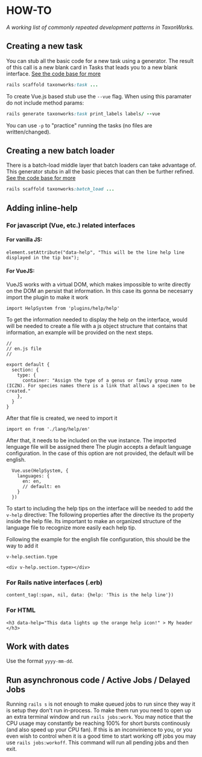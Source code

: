 # HOW-TO

_A working list of commonly repeated development patterns in TaxonWorks._

## Creating a new task

You can stub all the basic code for a new task using a generator.  The result of this call is a new blank card in Tasks that leads you to a new blank interface. [See the code base for more](https://github.com/SpeciesFileGroup/taxonworks/blob/development/lib/generators/taxonworks/task/USAGE.md)

```ruby
rails scaffold taxonworks:task ...
```

To create Vue.js based stub use the `--vue` flag.  When using this paramater do not include method params:

```ruby
rails generate taxonworks:task print_labels labels/ --vue
```

You can use `-p` to "practice" running the tasks (no files are written/changed).

## Creating a new batch loader

There is a batch-load middle layer that batch loaders can take advantage of.  This generator stubs in all the basic pieces that can then be further refined.  [See the code base for more](https://github.com/SpeciesFileGroup/taxonworks/blob/development/lib/generators/taxonworks/batch_load/USAGE.md)

```ruby
rails scaffold taxonworks:batch_load ...
```

## Adding inline-help

### For javascript (Vue, etc.) related interfaces

#### For vanilla JS:

```
element.setAttribute("data-help", "This will be the line help line displayed in the tip box");
```

#### For VueJS:
VueJS works with a virtual DOM, which makes impossible to write directly on the DOM an persist that information. In this case its gonna be necesarry import the plugin to make it work

```
import HelpSystem from 'plugins/help/help' 
```

To get the information needed to display the help on the interface, would will be needed to create a file with a js object structure that contains that information, an example will be provided on the next steps.

```
//
// en.js file
//

export default {
  section: {
    type: {
      container: "Assign the type of a genus or family group name (ICZN). For species names there is a link that allows a specimen to be created."
    },
  }
}
```

After that file is created, we need to import it

```
import en from './lang/help/en'
```

After that, it needs to be included on the vue instance. The imported lenguage file will be assigned there
The plugin accepts a default language configuration. In the case of this option are not provided, the default will be english.

```
  Vue.use(HelpSystem, { 
    languages: {
      en: en,
      // default: en
    }
  })
```

To start to including the help tips on the interface will be needed to add the `v-help` directive: 
The following properties after the directive its the property inside the help file. Its important to make an organized structure of the language file to recognize more easily each help tip.

Following the example for the english file configuration, this should be the way to add it

```
v-help.section.type
```

```
<div v-help.section.type></div>
```

### For Rails native interfaces (.erb)

```
content_tag(:span, nil, data: {help: 'This is the help line'})
```

### For HTML 

```
<h3 data-help="This data lights up the orange help icon!" > My header </h3> 
```

## Work with dates

Use the format `yyyy-mm-dd`.

## Run asynchronous code / Active Jobs / Delayed Jobs
Running `rails s` is not enough to make queued jobs to run since they way it is setup they don't run in-process.
To make them run you need to open up an extra terminal window and run `rails jobs:work`. You may notice that the CPU usage may constantly be reaching 100% for short bursts continously (and also speed up your CPU fan). If this is an inconvinience to you, or you even wish to control when it is a good time to start working off jobs you may use `rails jobs:workoff`. This command will run all pending jobs and then exit.
